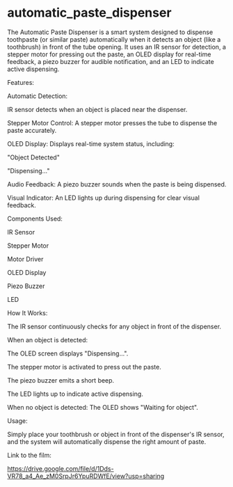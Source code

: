 # automatic_paste_dispenser
The Automatic Paste Dispenser is a smart system designed to dispense toothpaste (or similar paste) automatically when it detects an object (like a toothbrush) in front of the tube opening.
It uses an IR sensor for detection, a stepper motor for pressing out the paste, an OLED display for real-time feedback, a piezo buzzer for audible notification, and an LED to indicate active dispensing.

Features:

Automatic Detection:

IR sensor detects when an object is placed near the dispenser.

Stepper Motor Control: A stepper motor presses the tube to dispense the paste accurately.

OLED Display: Displays real-time system status, including:

"Object Detected"

"Dispensing..."

Audio Feedback: A piezo buzzer sounds when the paste is being dispensed.

Visual Indicator: An LED lights up during dispensing for clear visual feedback.

Components Used:

IR Sensor

Stepper Motor

Motor Driver

OLED Display

Piezo Buzzer

LED


How It Works:

The IR sensor continuously checks for any object in front of the dispenser.

When an object is detected:

The OLED screen displays "Dispensing...".

The stepper motor is activated to press out the paste.

The piezo buzzer emits a short beep.

The LED lights up to indicate active dispensing.

When no object is detected:
The OLED shows "Waiting for object".


Usage:

Simply place your toothbrush or object in front of the dispenser's IR sensor, and the system will automatically dispense the right amount of paste.



Link to the film:

https://drive.google.com/file/d/1Dds-VR78_a4_Ae_zM0SrpJr6YpuRDWfE/view?usp=sharing 
